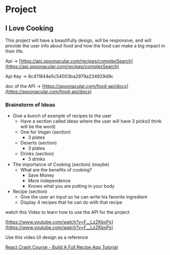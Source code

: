 # Project

## I Love Cooking

This project will have a beautifully design, will be responsive, and will provide the user info about food and how the food can make a big impact in their life. 

Api → [https://api.spoonacular.com/recipes/complexSearch](https://api.spoonacular.com/recipes/complexSearch)

Api Key → 8c411844e5c54003ba2979a234929d9c 

doc of the API → [https://spoonacular.com/food-api/docs](https://spoonacular.com/food-api/docs)

### Brainstorm of Ideas

- Give a bunch of example of recipes to the user
    - Have a section called Ideas where the user will have 3 picks(I think will be the word)
    - One for Vegan (section)
        - 3 plates
    - Deserts (section)
        - 3 plates
    - Drinks (section)
        - 3 drinks
- The importance of Cooking (section) (maybe)
    - What are the benefits of cooking?
        - Save Money
        - More independence
        - Knows what you are putting in your body
- Recipe (section)
    - Give the user an input so he can write his favorite ingredient
    - Display 4 recipes that he can do with that recipe

watch this Video to learn how to use the API for the project 

[https://www.youtube.com/watch?v=F__LzZKbxPs](https://www.youtube.com/watch?v=F__LzZKbxPs)

Use this video UI design as a reference

[React Crash Course - Build A Full Recipe App Tutorial](https://www.youtube.com/watch?v=xc4uOzlndAk)